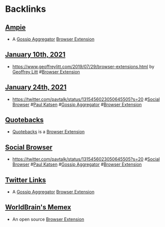 
# Backlinks
## [Ampie](<Ampie.md>)
- A [Gossip Aggregator](<Gossip Aggregator.md>) [Browser Extension](<Browser Extension.md>)

## [January 10th, 2021](<January 10th, 2021.md>)
- https://www.geoffreylitt.com/2019/07/29/browser-extensions.html by [Geoffrey Litt](<Geoffrey Litt.md>) #[Browser Extension](<Browser Extension.md>)

## [January 24th, 2021](<January 24th, 2021.md>)
- https://twitter.com/pavtalk/status/1315456023050645505?s=20 #[Social Browser](<Social Browser.md>) #[Paul Katsen](<Paul Katsen.md>) #[Gossip Aggregator](<Gossip Aggregator.md>) #[Browser Extension](<Browser Extension.md>)

## [Quotebacks](<Quotebacks.md>)
- [Quotebacks](<Quotebacks.md>) is a [Browser Extension](<Browser Extension.md>)

## [Social Browser](<Social Browser.md>)
- https://twitter.com/pavtalk/status/1315456023050645505?s=20 #[Social Browser](<Social Browser.md>) #[Paul Katsen](<Paul Katsen.md>) #[Gossip Aggregator](<Gossip Aggregator.md>) #[Browser Extension](<Browser Extension.md>)

## [Twitter Links](<Twitter Links.md>)
- A [Gossip Aggregator](<Gossip Aggregator.md>) [Browser Extension](<Browser Extension.md>)

## [WorldBrain's Memex](<WorldBrain's Memex.md>)
- An open source [Browser Extension](<Browser Extension.md>)

